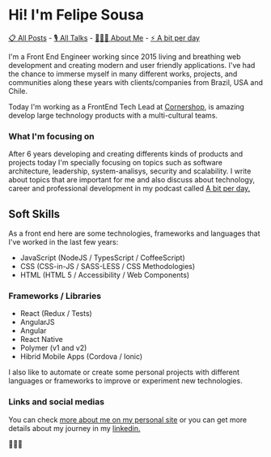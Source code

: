 # Hi! I'm Felipe Sousa

[📋 All Posts](https://felipesousa.space) - [🎙 All Talks](https://felipesousa.space/talks) - [👨🏻‍💻 About Me](https://felipesousa.space/about/) - [⚡️ A bit per day](https://abitperday.com)

I'm a Front End Engineer working since 2015 living and breathing web development and creating modern and user friendly applications. I've had the chance to immerse myself in many different works, projects, and communities along these years with clients/companies from Brazil, USA and Chile.

Today I'm working as a FrontEnd Tech Lead at [Cornershop](https://www.linkedin.com/company/cornershop-by-uber/), is amazing develop large technology products with a multi-cultural teams.

### What I'm focusing on

After 6 years developing and creating differents kinds of products and projects today I'm specially focusing on topics such as software architecture, leadership, system-analisys, security and scalability. I write about topics that are important for me and also discuss about technology, career and professional development in my podcast called [A bit per day.](https://abitperday.com)

## Soft Skills

As a front end here are some technologies, frameworks and languages that I've worked in the last few years:

- JavaScript (NodeJS / TypesScript / CoffeeScript)
- CSS (CSS-in-JS / SASS-LESS / CSS Methodologies)
- HTML (HTML 5 / Accessibility / Web Components)

### Frameworks / Libraries

- React (Redux / Tests)
- AngularJS
- Angular
- React Native
- Polymer (v1 and v2)
- Hibrid Mobile Apps (Cordova / Ionic)

I also like to automate or create some personal projects with different languages or frameworks to improve or experiment new technologies.

### Links and social medias

You can check [more about me on my personal site](https://www.felipesousa.space) or you can get more details about my journey in my [linkedin.](https://www.linkedin.com/in/luisfelipesousa/)

👨🏻‍💻
